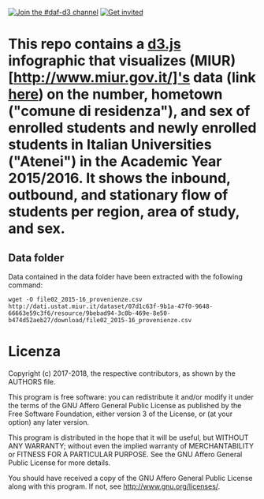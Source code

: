 [![Join the #daf-d3 channel](https://img.shields.io/badge/Slack%20channel-%23design--js-blue.svg)](https://developersitalia.slack.com/messages/C8TGKHFQV)
[![Get invited](https://slack.developers.italia.it/badge.svg)](https://slack.developers.italia.it/)

# This repo contains a [d3.js](https://d3js.org/) infographic that visualizes (MIUR)[http://www.miur.gov.it/]'s data (link [here](http://dati.ustat.miur.it/dataset/07d1c63f-9b1a-47f0-9648-66663e59c3f6/resource/9bebad94-3c0b-469e-8e50-b474d52aeb27/download/file02_2015-16_provenienze.csv)) on the number, hometown ("comune di residenza"), and sex of enrolled students and newly enrolled students in Italian Universities ("Atenei") in the Academic Year 2015/2016. It shows the inbound, outbound, and stationary flow of students per region, area of study, and sex.

## Data folder
Data contained in the data folder have been extracted with the following command:

    wget -O file02_2015-16_provenienze.csv http://dati.ustat.miur.it/dataset/07d1c63f-9b1a-47f0-9648-66663e59c3f6/resource/9bebad94-3c0b-469e-8e50-b474d52aeb27/download/file02_2015-16_provenienze.csv



# Licenza

Copyright (c) 2017-2018, the respective contributors, as shown by the AUTHORS file.

This program is free software: you can redistribute it and/or modify
it under the terms of the GNU Affero General Public License as published
by the Free Software Foundation, either version 3 of the License, or
(at your option) any later version.

This program is distributed in the hope that it will be useful,
but WITHOUT ANY WARRANTY; without even the implied warranty of
MERCHANTABILITY or FITNESS FOR A PARTICULAR PURPOSE.  See the
GNU Affero General Public License for more details.

You should have received a copy of the GNU Affero General Public License
along with this program.  If not, see <http://www.gnu.org/licenses/>.
